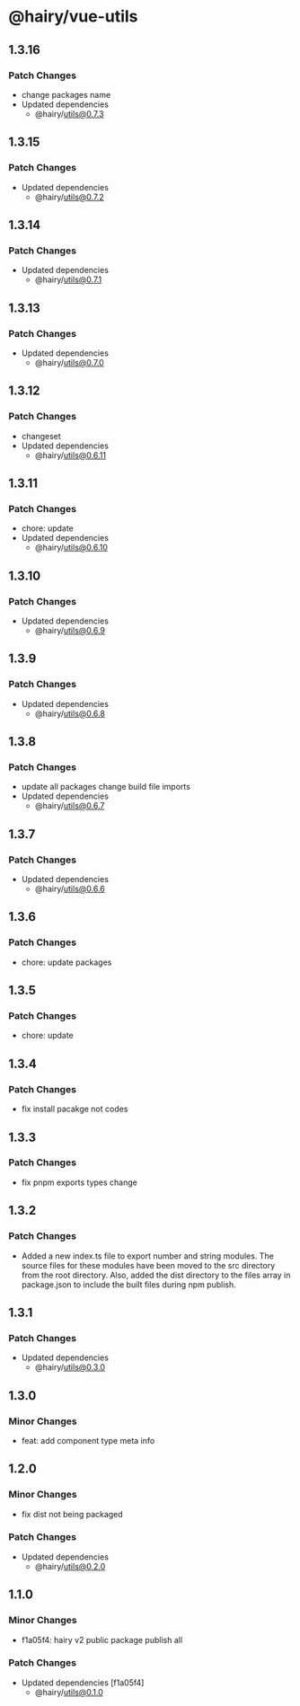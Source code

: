 # @hairy/vue-utils

## 1.3.16

### Patch Changes

- change packages name
- Updated dependencies
  - @hairy/utils@0.7.3

## 1.3.15

### Patch Changes

- Updated dependencies
  - @hairy/utils@0.7.2

## 1.3.14

### Patch Changes

- Updated dependencies
  - @hairy/utils@0.7.1

## 1.3.13

### Patch Changes

- Updated dependencies
  - @hairy/utils@0.7.0

## 1.3.12

### Patch Changes

- changeset
- Updated dependencies
  - @hairy/utils@0.6.11

## 1.3.11

### Patch Changes

- chore: update
- Updated dependencies
  - @hairy/utils@0.6.10

## 1.3.10

### Patch Changes

- Updated dependencies
  - @hairy/utils@0.6.9

## 1.3.9

### Patch Changes

- Updated dependencies
  - @hairy/utils@0.6.8

## 1.3.8

### Patch Changes

- update all packages change build file imports
- Updated dependencies
  - @hairy/utils@0.6.7

## 1.3.7

### Patch Changes

- Updated dependencies
  - @hairy/utils@0.6.6

## 1.3.6

### Patch Changes

- chore: update packages

## 1.3.5

### Patch Changes

- chore: update

## 1.3.4

### Patch Changes

- fix install pacakge not codes

## 1.3.3

### Patch Changes

- fix pnpm exports types change

## 1.3.2

### Patch Changes

- Added a new index.ts file to export number and string modules. The source files for these modules have been moved to the src directory from the root directory. Also, added the dist directory to the files array in package.json to include the built files during npm publish.

## 1.3.1

### Patch Changes

- Updated dependencies
  - @hairy/utils@0.3.0

## 1.3.0

### Minor Changes

- feat: add component type meta info

## 1.2.0

### Minor Changes

- fix dist not being packaged

### Patch Changes

- Updated dependencies
  - @hairy/utils@0.2.0

## 1.1.0

### Minor Changes

- f1a05f4: hairy v2 public package publish all

### Patch Changes

- Updated dependencies [f1a05f4]
  - @hairy/utils@0.1.0
